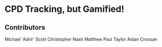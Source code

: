 # CPD Tracking, but Gamified!

## Contributors

Michael 'Adrir' Scott
Christopher Nash
Matthew Paul Taylor 
Aidan Crossan